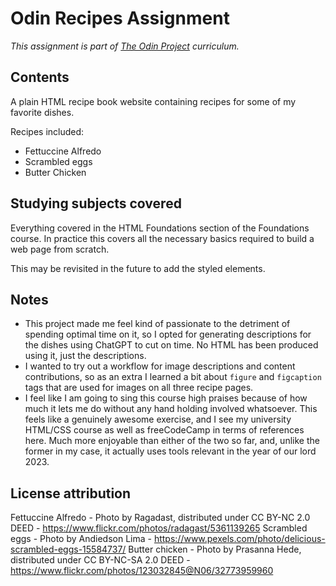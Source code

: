 # Odin Recipes Assignment

*This assignment is part of [The Odin Project](https://www.theodinproject.com/) curriculum.*

## Contents

A plain HTML recipe book website containing recipes for some of my favorite dishes.

Recipes included:

- Fettuccine Alfredo
- Scrambled eggs
- Butter Chicken

## Studying subjects covered

Everything covered in the HTML Foundations section of the Foundations course. In practice this covers all the necessary basics required to build a web page from scratch. 

This may be revisited in the future to add the styled elements.

## Notes

- This project made me feel kind of passionate to the detriment of spending optimal time on it, so I opted for generating descriptions for the dishes using ChatGPT to cut on time. No HTML has been produced using it, just the descriptions.
- I wanted to try out a workflow for image descriptions and content contributions, so as an extra I learned a bit about ``figure`` and ``figcaption`` tags that are used for images on all three recipe pages.
- I feel like I am going to sing this course high praises because of how much it lets me do without any hand holding involved whatsoever. This feels like a genuinely awesome exercise, and I see my university HTML/CSS course as well as freeCodeCamp in terms of references here. Much more enjoyable than either of the two so far, and, unlike the former in my case, it actually uses tools relevant in the year of our lord 2023.


## License attribution

Fettuccine Alfredo - Photo by Ragadast, distributed under CC BY-NC 2.0 DEED - https://www.flickr.com/photos/radagast/5361139265
Scrambled eggs - Photo by Andiedson Lima - https://www.pexels.com/photo/delicious-scrambled-eggs-15584737/
Butter chicken - Photo by Prasanna Hede, distributed under CC BY-NC-SA 2.0 DEED - https://www.flickr.com/photos/123032845@N06/32773959960